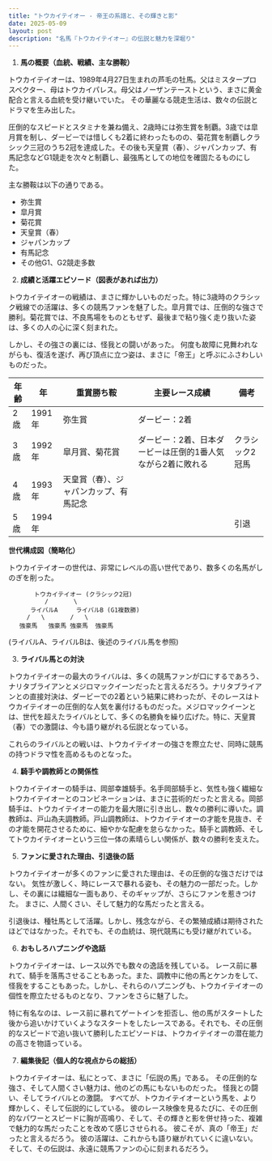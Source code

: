 ```yaml
---
title: "トウカイテイオー - 帝王の系譜と、その輝きと影"
date: 2025-05-09
layout: post
description: "名馬『トウカイテイオー』の伝説と魅力を深堀り"
---
```


1. **馬の概要（血統、戦績、主な勝鞍）**

トウカイテイオーは、1989年4月27日生まれの芦毛の牡馬。父はミスタープロスペクター、母はトウカイパレス。母父はノーザンテーストという、まさに黄金配合と言える血統を受け継いでいた。  その華麗なる競走生活は、数々の伝説とドラマを生み出した。

圧倒的なスピードとスタミナを兼ね備え、2歳時には弥生賞を制覇。3歳では皐月賞を制し、ダービーでは惜しくも2着に終わったものの、菊花賞を制覇しクラシック三冠のうち2冠を達成した。その後も天皇賞（春）、ジャパンカップ、有馬記念などG1競走を次々と制覇し、最強馬としての地位を確固たるものにした。

主な勝鞍は以下の通りである。

* 弥生賞
* 皐月賞
* 菊花賞
* 天皇賞（春）
* ジャパンカップ
* 有馬記念
* その他G1、G2競走多数


2. **成績と活躍エピソード（図表があれば出力）**

トウカイテイオーの戦績は、まさに輝かしいものだった。特に3歳時のクラシック戦線での活躍は、多くの競馬ファンを魅了した。皐月賞では、圧倒的な強さで勝利。菊花賞では、不良馬場をものともせず、最後まで粘り強く走り抜いた姿は、多くの人の心に深く刻まれた。

しかし、その強さの裏には、怪我との闘いがあった。  何度も故障に見舞われながらも、復活を遂げ、再び頂点に立つ姿は、まさに「帝王」と呼ぶにふさわしいものだった。


| 年齢 | 年 | 重賞勝ち鞍 | 主要レース成績 | 備考 |
|---|---|---|---|---|
| 2歳 | 1991年 | 弥生賞 | ダービー：2着 |  |
| 3歳 | 1992年 | 皐月賞、菊花賞 | ダービー：2着、日本ダービーは圧倒的1番人気ながら2着に敗れる | クラシック2冠馬 |
| 4歳 | 1993年 | 天皇賞（春）、ジャパンカップ、有馬記念 |  |  |
| 5歳 | 1994年 |  |  |  引退 |


**世代構成図（簡略化）**

トウカイテイオーの世代は、非常にレベルの高い世代であり、数多くの名馬がしのぎを削った。

```
       トウカイテイオー (クラシック2冠)
          /       \
      ライバルA     ライバルB (G1複数勝)
     /   \       /   \
   強豪馬   強豪馬 強豪馬  強豪馬
```
(ライバルA、ライバルBは、後述のライバル馬を参照)


3. **ライバル馬との対決**

トウカイテイオーの最大のライバルは、多くの競馬ファンが口にするであろう、ナリタブライアンとメジロマックイーンだったと言えるだろう。ナリタブライアンとの直接対決は、ダービーでの2着という結果に終わったが、そのレースはトウカイテイオーの圧倒的な人気を裏付けるものだった。メジロマックイーンとは、世代を超えたライバルとして、多くの名勝負を繰り広げた。特に、天皇賞（春）での激闘は、今も語り継がれる伝説となっている。

これらのライバルとの戦いは、トウカイテイオーの強さを際立たせ、同時に競馬の持つドラマ性を高めるものとなった。


4. **騎手や調教師との関係性**

トウカイテイオーの騎手は、岡部幸雄騎手。名手岡部騎手と、気性も強く繊細なトウカイテイオーとのコンビネーションは、まさに芸術的だったと言える。岡部騎手は、トウカイテイオーの能力を最大限に引き出し、数々の勝利に導いた。調教師は、戸山為夫調教師。戸山調教師は、トウカイテイオーの才能を見抜き、その才能を開花させるために、細やかな配慮を怠らなかった。騎手と調教師、そしてトウカイテイオーという三位一体の素晴らしい関係が、数々の勝利を支えた。


5. **ファンに愛された理由、引退後の話**

トウカイテイオーが多くのファンに愛された理由は、その圧倒的な強さだけではない。  気性が激しく、時にレースで暴れる姿も、その魅力の一部だった。しかし、その裏には繊細な一面もあり、そのギャップが、さらにファンを惹きつけた。  まさに、人間くさい、そして魅力的な馬だったと言える。

引退後は、種牡馬として活躍。しかし、残念ながら、その繁殖成績は期待されたほどではなかった。それでも、その血統は、現代競馬にも受け継がれている。


6. **おもしろハプニングや逸話**

トウカイテイオーは、レース以外でも数々の逸話を残している。  レース前に暴れて、騎手を落馬させることもあった。また、調教中に他の馬とケンカをして、怪我をすることもあった。しかし、それらのハプニングも、トウカイテイオーの個性を際立たせるものとなり、ファンをさらに魅了した。

特に有名なのは、レース前に暴れてゲートインを拒否し、他の馬がスタートした後から追いかけていくようなスタートをしたレースである。それでも、その圧倒的なスピードで追い抜いて勝利したエピソードは、トウカイテイオーの潜在能力の高さを物語っている。


7. **編集後記（個人的な視点からの総括）**

トウカイテイオーは、私にとって、まさに「伝説の馬」である。  その圧倒的な強さ、そして人間くさい魅力は、他のどの馬にもないものだった。  怪我との闘い、そしてライバルとの激闘。  すべてが、トウカイテイオーという馬を、より輝かしく、そして伝説的にしている。  彼のレース映像を見るたびに、その圧倒的なパワーとスピードに胸が高鳴り、そして、その輝きと影を併せ持った、複雑で魅力的な馬だったことを改めて感じさせられる。  彼こそが、真の「帝王」だったと言えるだろう。  彼の活躍は、これからも語り継がれていくに違いない。そして、その伝説は、永遠に競馬ファンの心に刻まれるだろう。
